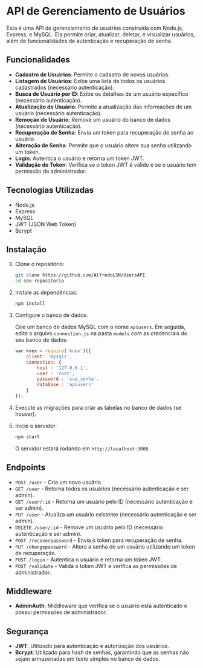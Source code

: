 # API de Gerenciamento de Usuários

Esta é uma API de gerenciamento de usuários construída com Node.js, Express, e MySQL. Ela permite criar, atualizar, deletar, e visualizar usuários, além de funcionalidades de autenticação e recuperação de senha.

## Funcionalidades

- **Cadastro de Usuários**: Permite o cadastro de novos usuários.
- **Listagem de Usuários**: Exibe uma lista de todos os usuários cadastrados (necessário autenticação).
- **Busca de Usuário por ID**: Exibe os detalhes de um usuário específico (necessário autenticação).
- **Atualização de Usuário**: Permite a atualização das informações de um usuário (necessário autenticação).
- **Remoção de Usuário**: Remove um usuário do banco de dados (necessário autenticação).
- **Recuperação de Senha**: Envia um token para recuperação de senha ao usuário.
- **Alteração de Senha**: Permite que o usuário altere sua senha utilizando um token.
- **Login**: Autentica o usuário e retorna um token JWT.
- **Validação de Token**: Verifica se o token JWT é válido e se o usuário tem permissão de administrador.

## Tecnologias Utilizadas

- Node.js
- Express
- MySQL
- JWT (JSON Web Token)
- Bcrypt

## Instalação

1. Clone o repositório:

    ```bash
    git clone https://github.com/AlfredoLSN/UsersAPI
    cd seu-repositorio
    ```

2. Instale as dependências:

    ```bash
    npm install
    ```

3. Configure o banco de dados:

    Crie um banco de dados MySQL com o nome `apiusers`. Em seguida, edite o arquivo `connection.js` na pasta `models` com as credenciais do seu banco de dados:

    ```javascript
    var knex = require('knex')({
        client: 'mysql2',
        connection: {
            host : '127.0.0.1',
            user : 'root',
            password : 'sua_senha',
            database : 'apiusers'
        }
    });
    ```

4. Execute as migrações para criar as tabelas no banco de dados (se houver).

5. Inicie o servidor:

    ```bash
    npm start
    ```

    O servidor estará rodando em `http://localhost:3000`.

## Endpoints

- `POST /user` - Cria um novo usuário.
- `GET /user` - Retorna todos os usuários (necessário autenticação e ser admin).
- `GET /user/:id` - Retorna um usuário pelo ID (necessário autenticação e ser admin).
- `PUT /user` - Atualiza um usuário existente (necessário autenticação e ser admin).
- `DELETE /user/:id` - Remove um usuário pelo ID (necessário autenticação e ser admin).
- `POST /recoverpassword` - Envia o token para recuperação de senha.
- `PUT /changepassword` - Altera a senha de um usuário utilizando um token de recuperação.
- `POST /login` - Autentica o usuário e retorna um token JWT.
- `POST /validate` - Valida o token JWT e verifica as permissões de administrador.

## Middleware

- **AdminAuth**: Middleware que verifica se o usuário está autenticado e possui permissões de administrador.

## Segurança

- **JWT**: Utilizado para autenticação e autorização dos usuários.
- **Bcrypt**: Utilizado para hash de senhas, garantindo que as senhas não sejam armazenadas em texto simples no banco de dados.
